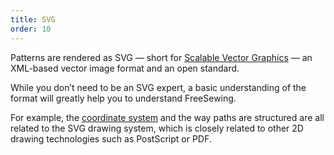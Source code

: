 ```yaml
---
title: SVG
order: 10
---
```


Patterns are rendered as SVG — short
for [Scalable Vector Graphics](https://en.wikipedia.org/wiki/Scalable_Vector_Graphics) —
an XML-based vector image format and an open standard.

While you don’t need to be an SVG expert, a basic understanding of the format 
will greatly help you to understand FreeSewing.

For example, the [coordinate system](/guides/overview/about/coordinates/) and the way paths
are structured are all related to the SVG drawing system, which is closely related
to other 2D drawing technologies such as PostScript or PDF.
